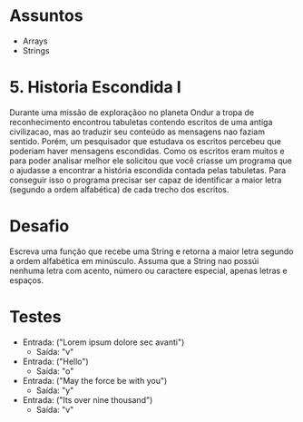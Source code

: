 # Assuntos
- Arrays
- Strings

# 5. Historia Escondida I
Durante uma missão de exploraçãoo no planeta Ondur a tropa de reconhecimento encontrou tabuletas contendo escritos de uma antiga civilizacao, mas ao traduzir seu conteúdo as mensagens nao faziam sentido.
Porém, um pesquisador que estudava os escritos percebeu que poderiam haver mensagens escondidas.
Como os escritos eram muitos e para poder analisar melhor ele solicitou que você criasse um programa que o ajudasse a encontrar a história escondida contada pelas tabuletas.
Para conseguir isso o programa precisar ser capaz de identificar a maior letra (segundo a ordem alfabética) de cada trecho dos escritos.

# Desafio
Escreva uma função que recebe uma String e retorna a maior letra segundo a ordem alfabética em minúsculo.
Assuma que a String nao possúi nenhuma letra com acento, número ou caractere especial, apenas letras e espaços.

# Testes
- Entrada: ("Lorem ipsum dolore sec avanti")
  - Saída: "v"
- Entrada: ("Hello")
  - Saída: "o"
- Entrada: ("May the force be with you")
  - Saída: "y"
- Entrada: ("Its over nine thousand")
  - Saída: "v"